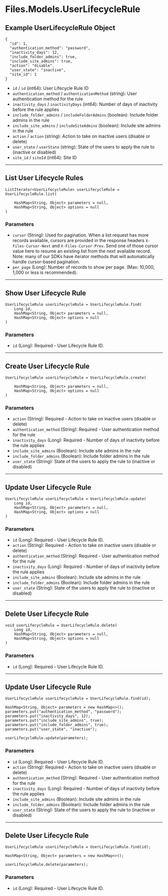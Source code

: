 # Files.Models.UserLifecycleRule

## Example UserLifecycleRule Object

```
{
  "id": 1,
  "authentication_method": "password",
  "inactivity_days": 12,
  "include_folder_admins": true,
  "include_site_admins": true,
  "action": "disable",
  "user_state": "inactive",
  "site_id": 1
}
```

* `id` / `id`  (int64): User Lifecycle Rule ID
* `authentication_method` / `authenticationMethod`  (string): User authentication method for the rule
* `inactivity_days` / `inactivityDays`  (int64): Number of days of inactivity before the rule applies
* `include_folder_admins` / `includeFolderAdmins`  (boolean): Include folder admins in the rule
* `include_site_admins` / `includeSiteAdmins`  (boolean): Include site admins in the rule
* `action` / `action`  (string): Action to take on inactive users (disable or delete)
* `user_state` / `userState`  (string): State of the users to apply the rule to (inactive or disabled)
* `site_id` / `siteId`  (int64): Site ID


---

## List User Lifecycle Rules

```
ListIterator<UserLifecycleRule> userLifecycleRule = UserLifecycleRule.list(
    
    HashMap<String, Object> parameters = null,
    HashMap<String, Object> options = null
)
```

### Parameters

* `cursor` (String): Used for pagination.  When a list request has more records available, cursors are provided in the response headers `X-Files-Cursor-Next` and `X-Files-Cursor-Prev`.  Send one of those cursor value here to resume an existing list from the next available record.  Note: many of our SDKs have iterator methods that will automatically handle cursor-based pagination.
* `per_page` (Long): Number of records to show per page.  (Max: 10,000, 1,000 or less is recommended).


---

## Show User Lifecycle Rule

```
UserLifecycleRule userLifecycleRule = UserLifecycleRule.find(
    Long id, 
    HashMap<String, Object> parameters = null,
    HashMap<String, Object> options = null
)
```

### Parameters

* `id` (Long): Required - User Lifecycle Rule ID.


---

## Create User Lifecycle Rule

```
UserLifecycleRule userLifecycleRule = UserLifecycleRule.create(
    
    HashMap<String, Object> parameters = null,
    HashMap<String, Object> options = null
)
```

### Parameters

* `action` (String): Required - Action to take on inactive users (disable or delete)
* `authentication_method` (String): Required - User authentication method for the rule
* `inactivity_days` (Long): Required - Number of days of inactivity before the rule applies
* `include_site_admins` (Boolean): Include site admins in the rule
* `include_folder_admins` (Boolean): Include folder admins in the rule
* `user_state` (String): State of the users to apply the rule to (inactive or disabled)


---

## Update User Lifecycle Rule

```
UserLifecycleRule userLifecycleRule = UserLifecycleRule.update(
    Long id, 
    HashMap<String, Object> parameters = null,
    HashMap<String, Object> options = null
)
```

### Parameters

* `id` (Long): Required - User Lifecycle Rule ID.
* `action` (String): Required - Action to take on inactive users (disable or delete)
* `authentication_method` (String): Required - User authentication method for the rule
* `inactivity_days` (Long): Required - Number of days of inactivity before the rule applies
* `include_site_admins` (Boolean): Include site admins in the rule
* `include_folder_admins` (Boolean): Include folder admins in the rule
* `user_state` (String): State of the users to apply the rule to (inactive or disabled)


---

## Delete User Lifecycle Rule

```
void userLifecycleRule = UserLifecycleRule.delete(
    Long id, 
    HashMap<String, Object> parameters = null,
    HashMap<String, Object> options = null
)
```

### Parameters

* `id` (Long): Required - User Lifecycle Rule ID.


---

## Update User Lifecycle Rule

```
UserLifecycleRule userLifecycleRule = UserLifecycleRule.find(id);

HashMap<String, Object> parameters = new HashMap<>();
parameters.put("authentication_method", "password");
parameters.put("inactivity_days", 12);
parameters.put("include_site_admins", true);
parameters.put("include_folder_admins", true);
parameters.put("user_state", "inactive");

userLifecycleRule.update(parameters);
```

### Parameters

* `id` (Long): Required - User Lifecycle Rule ID.
* `action` (String): Required - Action to take on inactive users (disable or delete)
* `authentication_method` (String): Required - User authentication method for the rule
* `inactivity_days` (Long): Required - Number of days of inactivity before the rule applies
* `include_site_admins` (Boolean): Include site admins in the rule
* `include_folder_admins` (Boolean): Include folder admins in the rule
* `user_state` (String): State of the users to apply the rule to (inactive or disabled)


---

## Delete User Lifecycle Rule

```
UserLifecycleRule userLifecycleRule = UserLifecycleRule.find(id);

HashMap<String, Object> parameters = new HashMap<>();

userLifecycleRule.delete(parameters);
```

### Parameters

* `id` (Long): Required - User Lifecycle Rule ID.
